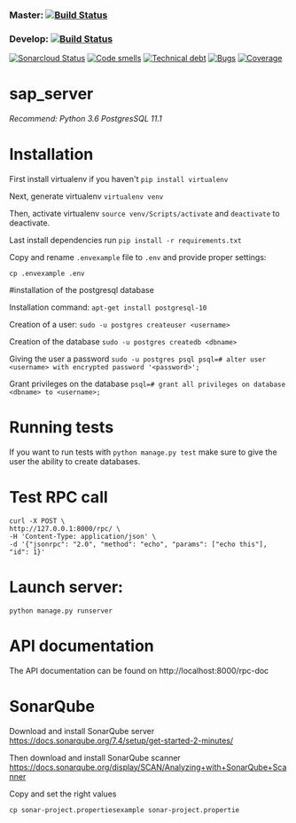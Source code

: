 ### Master: [![Build Status](https://travis-ci.com/boumanb/sap_server.svg?token=bTjkukXWPiug1LMJS9qB&branch=master)](https://travis-ci.com/boumanb/sap_server)

### Develop: [![Build Status](https://travis-ci.com/boumanb/sap_server.svg?token=bTjkukXWPiug1LMJS9qB&branch=develop)](https://travis-ci.com/boumanb/sap_server)

[![Sonarcloud Status](https://sonarcloud.io/api/project_badges/measure?project=NSASAPBackEnd&metric=alert_status)](https://sonarcloud.io/dashboard?id=NSASAPBackEnd)
[![Code smells](https://sonarcloud.io/api/project_badges/measure?project=NSASAPBackEnd&metric=code_smells)](https://sonarcloud.io/component_measures?id=NSASAPBackEnd&metric=code_smells)
[![Technical debt](https://sonarcloud.io/api/project_badges/measure?project=NSASAPBackEnd&metric=sqale_index)](https://sonarcloud.io/component_measures?id=NSASAPBackEnd&metric=sqale_index)
[![Bugs](https://sonarcloud.io/api/project_badges/measure?project=NSASAPBackEnd&metric=bugs)](https://sonarcloud.io/component_measures?id=NSASAPBackEnd&metric=bugs)
[![Coverage](https://sonarcloud.io/api/project_badges/measure?project=NSASAPBackEnd&metric=coverage)](https://sonarcloud.io/component_measures?id=NSASAPBackEnd&metric=coverage)

# sap_server

*Recommend: Python 3.6*
            *PostgresSQL 11.1*

# Installation

First install virtualenv if you haven't `pip install virtualenv`

Next, generate virtualenv `virtualenv venv`

Then, activate virtualenv `source venv/Scripts/activate` and `deactivate` to deactivate.

Last install dependencies run `pip install -r requirements.txt`

Copy and rename `.envexample` file to `.env` and provide proper settings:

`cp .envexample .env`

#installation of the postgresql database

Installation command:
`apt-get install postgresql-10`

Creation of a user:
`sudo -u postgres createuser <username>`
           
Creation of the database
`sudo -u postgres createdb <dbname>`

Giving the user a password
`sudo -u postgres psql
psql=# alter user <username> with encrypted password '<password>';`

Grant privileges on the database
`psql=# grant all privileges on database <dbname> to <username>;`

# Running tests

If you want to run tests with `python manage.py test` make sure to give the user the ability to create databases.

# Test RPC call
```
curl -X POST \
http://127.0.0.1:8000/rpc/ \
-H 'Content-Type: application/json' \
-d '{"jsonrpc": "2.0", "method": "echo", "params": ["echo this"], "id": 1}'
```

# Launch server:

`python manage.py runserver`
# API documentation
The API documentation can be found on http://localhost:8000/rpc-doc

# SonarQube
Download and install SonarQube server
https://docs.sonarqube.org/7.4/setup/get-started-2-minutes/

Then download and install SonarQube scanner
https://docs.sonarqube.org/display/SCAN/Analyzing+with+SonarQube+Scanner

Copy and set the right values

`cp sonar-project.propertiesexample sonar-project.propertie`